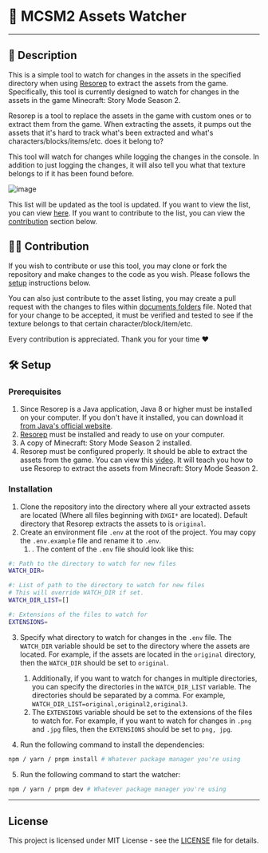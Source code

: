 # 🧰 MCSM2 Assets Watcher
---
## 🧾 Description
This is a simple tool to watch for changes in the assets in the specified directory when using [Resorep](https://www.undertow.club/downloads/resorep.1254/) to extract the assets from the game. Specifically, this tool is currently designed to watch for changes in the assets in the game Minecraft: Story Mode Season 2.

Resorep is a tool to replace the assets in the game with custom ones or to extract them from the game. When extracting the assets, it pumps out the assets that it's hard to track what's been extracted and what's characters/blocks/items/etc. does it belong to?

This tool will watch for changes while logging the changes in the console. In addition to just logging the changes, it will also tell you what that texture belongs to if it has been found before.

![image](https://github.com/jate-koh/MCSM2-assets-watcher/assets/68505570/e2ccabff-1726-4e57-ab49-44e7ede2a410)

This list will be updated as the tool is updated. If you want to view the list, you can view [here](/docs/ep1-asset-listing.md). If you want to contribute to the list, you can view the [contribution](#contribution) section below.

## 👨‍🔧 Contribution

If you wish to contribute or use this tool, you may clone or fork the repository and make changes to the code as you wish. Please follows the [setup](#setup) instructions below.

You can also just contribute to the asset listing, you may create a pull request with the changes to files within [documents folders](/docs) file. Noted that for your change to be accepted, it must be verified and tested to see if the texture belongs to that certain character/block/item/etc.

Every contribution is appreciated. Thank you for your time ❤️

## 🛠️ Setup

### Prerequisites

1. Since Resorep is a Java application, Java 8 or higher must be installed on your computer. If you don't have it installed, you can download it [from Java's official website](https://www.oracle.com/java/technologies/javase-jdk11-downloads.html).
2. [Resorep](https://www.undertow.club/downloads/resorep.1254/) must be installed and ready to use on your computer.
3. A copy of Minecraft: Story Mode Season 2 installed.
4. Resorep must be configured properly. It should be able to extract the assets from the game. You can view this [video](https://youtu.be/h3VH2W-j8yI). It will teach you how to use Resorep to extract the assets from Minecraft: Story Mode Season 2.

### Installation
1. Clone the repository into the directory where all your extracted assets are located (Where all files beginning with `DXGI*` are located). Default directory that Resorep extracts the assets to is `original`.
2. Create an environment file `.env` at the root of the project. You may copy the `.env.example` file and rename it to `.env`.
   1. . The content of the `.env` file should look like this:
```bash
#: Path to the directory to watch for new files
WATCH_DIR=

#: List of path to the directory to watch for new files
# This will override WATCH_DIR if set.
WATCH_DIR_LIST=[]

#: Extensions of the files to watch for
EXTENSIONS=
```

3. Specify what directory to watch for changes in the `.env` file. The `WATCH_DIR` variable should be set to the directory where the assets are located. For example, if the assets are located in the `original` directory, then the `WATCH_DIR` should be set to `original`.
   1. Additionally, if you want to watch for changes in multiple directories, you can specify the directories in the `WATCH_DIR_LIST` variable. The directories should be separated by a comma. For example, `WATCH_DIR_LIST=original,original2,original3`.
   2. The `EXTENSIONS` variable should be set to the extensions of the files to watch for. For example, if you want to watch for changes in `.png` and `.jpg` files, then the `EXTENSIONS` should be set to `png, jpg`.

4. Run the following command to install the dependencies:
```bash
npm / yarn / pnpm install # Whatever package manager you're using
```

5. Run the following command to start the watcher:
```bash
npm / yarn / pnpm dev # Whatever package manager you're using
```

---

## License
This project is licensed under MIT License - see the [LICENSE](LICENSE) file for details.
